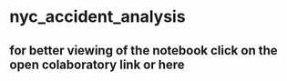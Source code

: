 # nyc_accident_analysis
## for better viewing of the notebook click on the open colaboratory link or here 
